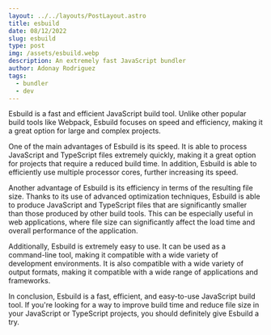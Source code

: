 ```yaml
---
layout: ../../layouts/PostLayout.astro
title: esbuild
date: 08/12/2022
slug: esbuild
type: post
img: /assets/esbuild.webp
description: An extremely fast JavaScript bundler
author: Adonay Rodriguez
tags:
  - bundler
  - dev
---
```


Esbuild is a fast and efficient JavaScript build tool. Unlike other popular build tools like Webpack,
Esbuild focuses on speed and efficiency, making it a great option for large and complex projects.

One of the main advantages of Esbuild is its speed. It is able to process JavaScript and TypeScript files extremely quickly,
making it a great option for projects that require a reduced build time. In addition, Esbuild is able to efficiently
use multiple processor cores, further increasing its speed.

Another advantage of Esbuild is its efficiency in terms of the resulting file size. Thanks to its use of advanced optimization techniques,
Esbuild is able to produce JavaScript and TypeScript files that are significantly smaller than those produced by other build tools.
This can be especially useful in web applications, where file size can significantly affect the load time and overall performance of the application.

Additionally, Esbuild is extremely easy to use. It can be used as a command-line tool,
making it compatible with a wide variety of development environments. It is also compatible with a wide variety of output formats,
making it compatible with a wide range of applications and frameworks.

In conclusion, Esbuild is a fast, efficient, and easy-to-use JavaScript build tool.
If you're looking for a way to improve build time and reduce file size in your JavaScript or TypeScript projects,
you should definitely give Esbuild a try.

